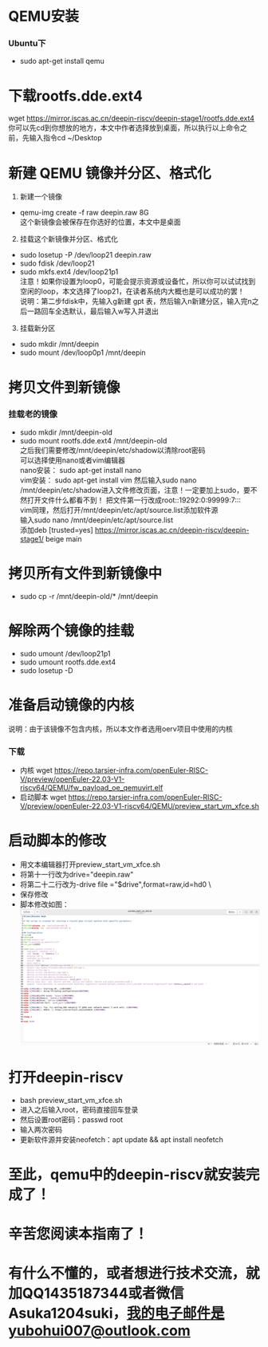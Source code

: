 # QEMU安装  
### Ubuntu下  
* sudo apt-get install qemu  
# 下载rootfs.dde.ext4
wget https://mirror.iscas.ac.cn/deepin-riscv/deepin-stage1/rootfs.dde.ext4  
你可以先cd到你想放的地方，本文中作者选择放到桌面，所以执行以上命令之前，先输入指令cd ~/Desktop

# 新建 QEMU 镜像并分区、格式化
1. 新建一个镜像  
* qemu-img create -f raw deepin.raw 8G  
这个新镜像会被保存在你选好的位置，本文中是桌面
2. 挂载这个新镜像并分区、格式化  
* sudo losetup -P /dev/loop21 deepin.raw
* sudo fdisk /dev/loop21  
* sudo mkfs.ext4 /dev/loop21p1  
注意！如果你设置为loop0，可能会提示资源或设备忙，所以你可以试试找到空闲的loop，本文选择了loop21，在读者系统内大概也是可以成功的罢！  
说明：第二步fdisk中，先输入g新建 gpt 表，然后输入n新建分区，输入完n之后一路回车全选默认，最后输入w写入并退出  
3. 挂载新分区  
* sudo mkdir /mnt/deepin  
* sudo mount /dev/loop0p1 /mnt/deepin  
# 拷贝文件到新镜像  
### 挂载老的镜像
* sudo mkdir /mnt/deepin-old  
* sudo mount rootfs.dde.ext4 /mnt/deepin-old  
之后我们需要修改/mnt/deepin/etc/shadow以清除root密码  
可以选择使用nano或者vim编辑器  
nano安装： sudo apt-get install nano  
vim安装： sudo apt-get install vim
然后输入sudo nano /mnt/deepin/etc/shadow进入文件修改页面，注意！一定要加上sudo，要不然打开文件什么都看不到！
把文件第一行改成root::19292:0:99999:7:::  
vim同理，然后打开/mnt/deepin/etc/apt/source.list添加软件源  
输入sudo nano /mnt/deepin/etc/apt/source.list  
添加deb [trusted=yes] https://mirror.iscas.ac.cn/deepin-riscv/deepin-stage1/ beige main  
# 拷贝所有文件到新镜像中  
* sudo cp -r /mnt/deepin-old/* /mnt/deepin
# 解除两个镜像的挂载  
* sudo umount /dev/loop21p1
* sudo umount rootfs.dde.ext4
* sudo losetup -D  
# 准备启动镜像的内核  
说明：由于该镜像不包含内核，所以本文作者选用oerv项目中使用的内核  
### 下载  
* 内核 wget https://repo.tarsier-infra.com/openEuler-RISC-V/preview/openEuler-22.03-V1-riscv64/QEMU/fw_payload_oe_qemuvirt.elf  
* 启动脚本 wget https://repo.tarsier-infra.com/openEuler-RISC-V/preview/openEuler-22.03-V1-riscv64/QEMU/preview_start_vm_xfce.sh  
# 启动脚本的修改  
* 用文本编辑器打开preview_start_vm_xfce.sh  
* 将第十一行改为drive="deepin.raw"
* 将第二十二行改为-drive file ="$drive",format=raw,id=hd0 \
* 保存修改
* 脚本修改如图：  
![](脚本.jpeg)
# 打开deepin-riscv
* bash preview_start_vm_xfce.sh  
* 进入之后输入root，密码直接回车登录
* 然后设置root密码：passwd root
* 输入两次密码
* 更新软件源并安装neofetch：apt update && apt install neofetch  
# 至此，qemu中的deepin-riscv就安装完成了！
# 辛苦您阅读本指南了！
# 有什么不懂的，或者想进行技术交流，就加QQ1435187344或者微信Asuka1204suki，我的电子邮件是yubohui007@outlook.com
